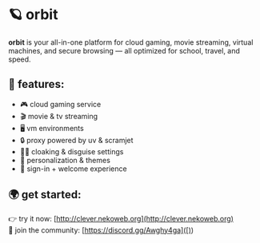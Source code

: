 # 🪐 orbit

**orbit** is your all-in-one platform for cloud gaming, movie streaming, virtual machines, and secure browsing — all optimized for school, travel, and speed.

## 🚀 features:
- 🎮 cloud gaming service  
- 🎬 movie & tv streaming  
- 🖥️ vm environments  
- 🔒 proxy powered by uv & scramjet  
- 🕵️‍♂️ cloaking & disguise settings  
- 🎨 personalization & themes  
- 🔑 sign-in + welcome experience  

## 🌍 get started:
👉 try it now: [http://clever.nekoweb.org](http://clever.nekoweb.org)  
💬 join the community: [https://discord.gg/Awghy4ga]([))
